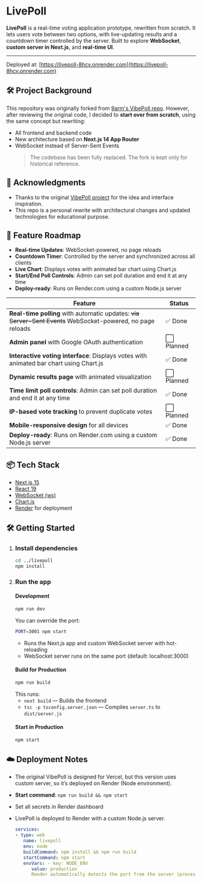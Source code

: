 # LivePoll

**LivePoll** is a real-time voting application prototype, rewritten from scratch. It lets users vote between two options, with live-updating results and a countdown timer controlled by the server. Built to explore **WebSocket**, **custom server in Next.js**, and **real-time UI**.

---

Deployed at: [https://livepoll-8hcv.onrender.com](https://livepoll-8hcv.onrender.com)

## 🛠️ Project Background

This repository was originally forked from [9arm's VibePoll repo](https://github.com/thananon/vibepoll).
However, after reviewing the original code, I decided to **start over from scratch**, using the same concept but rewriting:

- All frontend and backend code
- New architecture based on **Next.js 14 App Router**
- WebSocket instead of Server-Sent Events
  > The codebase has been fully replaced. The fork is kept only for historical reference.

## 🙌 Acknowledgments

- Thanks to the original [VibePoll project](https://www.youtube.com/watch?v=c8MVDTou5lw&t=575s) for the idea and interface inspiration.
- This repo is a personal rewrite with architectural changes and updated technologies for educational purpose.

## 🚀 Feature Roadmap

- **Real-time Updates**: WebSocket-powered, no page reloads
- **Countdown Timer**: Controlled by the server and synchronized across all clients
- **Live Chart**: Displays votes with animated bar chart using Chart.js
- **Start/End Poll Controls**: Admin can set poll duration and end it at any time
- **Deploy-ready**: Runs on Render.com using a custom Node.js server

| Feature                                                                                                     | Status     |
| ----------------------------------------------------------------------------------------------------------- | ---------- |
| **Real-time polling** with automatic updates: ~~via Server-Sent Events~~ WebSocket-powered, no page reloads | ✅ Done    |
| **Admin panel** with Google OAuth authentication                                                            | ⬜ Planned |
| **Interactive voting interface**: Displays votes with animated bar chart using Chart.js                     | ✅ Done    |
| **Dynamic results page** with animated visualization                                                        | ⬜ Planned |
| **Time limit poll controls**: Admin can set poll duration and end it at any time                            | ✅ Done    |
| **IP-based vote tracking** to prevent duplicate votes                                                       | ⬜ Planned |
| **Mobile-responsive design** for all devices                                                                | ✅ Done    |
| **Deploy-ready**: Runs on Render.com using a custom Node.js server                                          | ✅ Done    |

## 📦 Tech Stack

- [Next.js 15](https://nextjs.org/)
- [React 19](https://reactjs.org/)
- [WebSocket (ws)](https://github.com/websockets/ws)
- [Chart.js](https://www.chartjs.org/)
- [Render](https://render.com/) for deployment

## 🛠️ Getting Started

1. ### Install dependencies
   ```bash
   cd ../livepoll
   npm install
   ```
2. ### Run the app
   #### Development
   ```bash
   npm run dev
   ```
   You can override the port:
   ```bash
   PORT=3001 npm start
   ```
   - Runs the Next.js app and custom WebSocket server with hot-reloading
   - WebSocket server runs on the same port (default: localhost:3000)
   #### Build for Production
   ```bash
   npm run build
   ```
   This runs:
   - `next build` — Builds the frontend
   - `tsc -p tsconfig.server.json` — Compiles `server.ts` to `dist/server.js`
   #### Start in Production
   ```bash
   npm start
   ```

## ☁️ Deployment Notes

- The original VibePoll is designed for Vercel, but this version uses custom server, so it’s deployed on Render (Node environment).
- **Start command**: `npm run build && npm start`
- Set all secrets in Render dashboard
- LivePoll is deployed to Render with a custom Node.js server.

  ```yaml
  services:
  - type: web
     name: livepoll
     env: node
     buildCommand: npm install && npm run build
     startCommand: npm start
     envVars: - key: NODE_ENV
        value: production
        Render automatically detects the port from the server (process.env.PORT).
  ```
